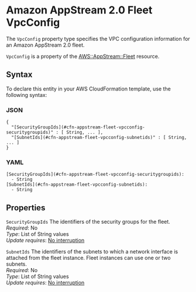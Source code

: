 # Amazon AppStream 2\.0 Fleet VpcConfig<a name="aws-properties-appstream-fleet-vpcconfig"></a>

<a name="aws-properties-appstream-fleet-vpcconfig-description"></a>The `VpcConfig` property type specifies the VPC configuration information for an Amazon AppStream 2\.0 fleet\.

<a name="aws-properties-appstream-fleet-vpcconfig-inheritance"></a> `VpcConfig` is a property of the [AWS::AppStream::Fleet](aws-resource-appstream-fleet.md) resource\.

## Syntax<a name="aws-properties-appstream-fleet-vpcconfig-syntax"></a>

To declare this entity in your AWS CloudFormation template, use the following syntax:

### JSON<a name="aws-properties-appstream-fleet-vpcconfig-syntax.json"></a>

```
{
  "[SecurityGroupIds](#cfn-appstream-fleet-vpcconfig-securitygroupids)" : [ String, ... ],
  "[SubnetIds](#cfn-appstream-fleet-vpcconfig-subnetids)" : [ String, ... ]
}
```

### YAML<a name="aws-properties-appstream-fleet-vpcconfig-syntax.yaml"></a>

```
[SecurityGroupIds](#cfn-appstream-fleet-vpcconfig-securitygroupids): 
  - String
[SubnetIds](#cfn-appstream-fleet-vpcconfig-subnetids): 
  - String
```

## Properties<a name="aws-properties-appstream-fleet-vpcconfig-properties"></a>

`SecurityGroupIds`  <a name="cfn-appstream-fleet-vpcconfig-securitygroupids"></a>
The identifiers of the security groups for the fleet\.  
 *Required*: No  
 *Type*: List of String values  
 *Update requires*: [No interruption](using-cfn-updating-stacks-update-behaviors.md#update-no-interrupt) 

`SubnetIds`  <a name="cfn-appstream-fleet-vpcconfig-subnetids"></a>
The identifiers of the subnets to which a network interface is attached from the fleet instance\. Fleet instances can use one or two subnets\.  
 *Required*: No  
 *Type*: List of String values  
 *Update requires*: [No interruption](using-cfn-updating-stacks-update-behaviors.md#update-no-interrupt) 